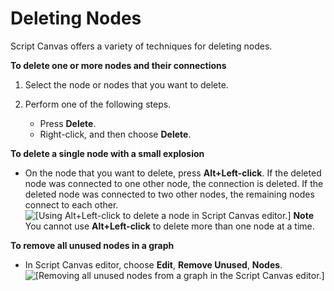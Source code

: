 # Deleting Nodes<a name="script-canvas-working-with-nodes-deleting"></a>

Script Canvas offers a variety of techniques for deleting nodes\.

**To delete one or more nodes and their connections**

1. Select the node or nodes that you want to delete\.

1. Perform one of the following steps\.
   + Press **Delete**\.
   + Right\-click, and then choose **Delete**\.

**To delete a single node with a small explosion**
+ On the node that you want to delete, press **Alt\+Left\-click**\. If the deleted node was connected to one other node, the connection is deleted\. If the deleted node was connected to two other nodes, the remaining nodes connect to each other\.  
![\[Using Alt+Left-click to delete a node in Script Canvas editor.\]](http://docs.aws.amazon.com/lumberyard/latest/userguide/images/script-canvas-working-with-nodes-24.gif)
**Note**  
You cannot use **Alt\+Left\-click** to delete more than one node at a time\.

**To remove all unused nodes in a graph**
+ In Script Canvas editor, choose **Edit**, **Remove Unused**, **Nodes**\.  
![\[Removing all unused nodes from a graph in the Script Canvas editor.\]](http://docs.aws.amazon.com/lumberyard/latest/userguide/images/script-canvas-working-with-nodes-25.png)
